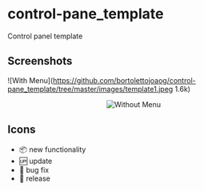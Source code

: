 # control-pane_template

Control panel template

## Screenshots

![With Menu](https://github.com/bortolettojoaog/control-pane_template/tree/master/images/template1.jpeg 1.6k)

<p align="center">
    <img sc="https://github.com/bortolettojoaog/control-pane_template/tree/master/images/template2.jpeg?raw=true" alt="Without Menu" />
</p>

## Icons

- :package: new functionality
- :up: update
- :bug: bug fix
- :checkered_flag: release